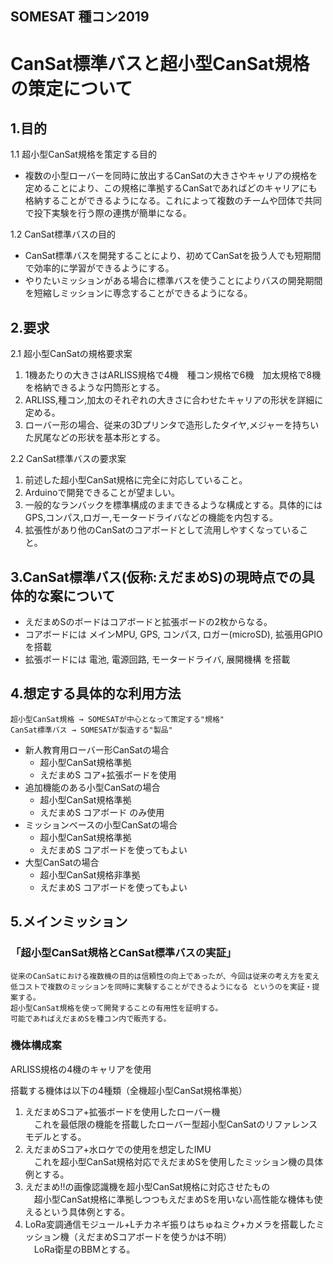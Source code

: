 ## SOMESAT 種コン2019

# CanSat標準バスと超小型CanSat規格の策定について

## 1.目的  
1.1 超小型CanSat規格を策定する目的  
* 複数の小型ローバーを同時に放出するCanSatの大きさやキャリアの規格を定めることにより、この規格に準拠するCanSatであればどのキャリアにも格納することができるようになる。これによって複数のチームや団体で共同で投下実験を行う際の連携が簡単になる。  

1.2 CanSat標準バスの目的  
* CanSat標準バスを開発することにより、初めてCanSatを扱う人でも短期間で効率的に学習ができるようにする。  
* やりたいミッションがある場合に標準バスを使うことによりバスの開発期間を短縮しミッションに専念することができるようになる。  

## 2.要求
2.1  超小型CanSatの規格要求案  
1. 1機あたりの大きさはARLISS規格で4機　種コン規格で6機　加太規格で8機を格納できるような円筒形とする。  
2. ARLISS,種コン,加太のそれぞれの大きさに合わせたキャリアの形状を詳細に定める。  
3. ローバー形の場合、従来の3Dプリンタで造形したタイヤ,メジャーを持ちいた尻尾などの形状を基本形とする。  

2.2 CanSat標準バスの要求案  
1. 前述した超小型CanSat規格に完全に対応していること。  
2. Arduinoで開発できることが望ましい。  
3.  一般的なランバックを標準構成のままできるような構成とする。具体的にはGPS,コンパス,ロガー,モータードライバなどの機能を内包する。  
4.  拡張性があり他のCanSatのコアボードとして流用しやすくなっていること。  

## 3.CanSat標準バス(仮称:えだまめS)の現時点での具体的な案について
* えだまめSのボードはコアボードと拡張ボードの2枚からなる。  
* コアボードには メインMPU, GPS, コンパス, ロガー(microSD), 拡張用GPIO を搭載  
* 拡張ボードには 電池, 電源回路, モータードライバ, 展開機構 を搭載  

## 4.想定する具体的な利用方法  
    超小型CanSat規格 → SOMESATが中心となって策定する"規格"
    CanSat標準バス → SOMESATが製造する"製品"  
- 新人教育用ローバー形CanSatの場合  
    - 超小型CanSat規格準拠  
    - えだまめS コア+拡張ボードを使用  
- 追加機能のある小型CanSatの場合
    - 超小型CanSat規格準拠  
    - えだまめS コアボード のみ使用  
- ミッションベースの小型CanSatの場合
    - 超小型CanSat規格準拠  
    - えだまめS コアボードを使ってもよい  
- 大型CanSatの場合
    - 超小型CanSat規格非準拠
    - えだまめS コアボードを使ってもよい

## 5.メインミッション  
### 「超小型CanSat規格とCanSat標準バスの実証」
    従来のCanSatにおける複数機の目的は信頼性の向上であったが、今回は従来の考え方を変え  低コストで複数のミッションを同時に実験することができるようになる というのを実証・提案する。  
    超小型CanSat規格を使って開発することの有用性を証明する。  
    可能であればえだまめSを種コン内で販売する。  

### 機体構成案
ARLISS規格の4機のキャリアを使用  

搭載する機体は以下の4種類（全機超小型CanSat規格準拠）  
1. えだまめSコア+拡張ボードを使用したローバー機  
　これを最低限の機能を搭載したローバー型超小型CanSatのリファレンスモデルとする。  
2. えだまめSコア+水ロケでの使用を想定したIMU  
　これを超小型CanSat規格対応でえだまめSを使用したミッション機の具体例とする。  
3. えだまめ!!の画像認識機を超小型CanSat規格に対応させたもの  
　超小型CanSat規格に準拠しつつもえだまめSを用いない高性能な機体も使えるという具体例とする。  
4. LoRa変調通信モジュール+Lチカネギ振りはちゅねミク+カメラを搭載したミッション機（えだまめSコアボードを使うかは不明）　  
　LoRa衛星のBBMとする。  